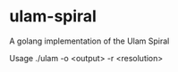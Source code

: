 # ulam-spiral

A golang implementation of the Ulam Spiral

Usage ./ulam -o \<output\> -r \<resolution\>
